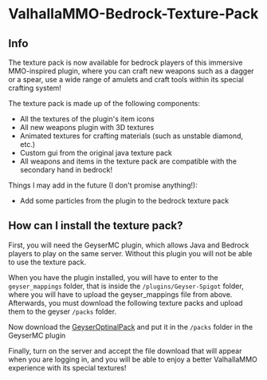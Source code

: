 # ValhallaMMO-Bedrock-Texture-Pack
## Info
The texture pack is now available for bedrock players of this immersive MMO-inspired plugin, where you can craft new weapons such as a dagger or a spear, use a wide range of amulets and craft tools within its special crafting system!

The texture pack is made up of the following components:

- All the textures of the plugin's item icons
- All new weapons plugin with 3D textures
- Animated textures for crafting materials (such as unstable diamond, etc.)
- Custom gui from the original java texture pack
- All weapons and items in the texture pack are compatible with the secondary hand in bedrock!

Things I may add in the future (I don't promise anything!):

- Add some particles from the plugin to the bedrock texture pack

## How can I install the texture pack?

First, you will need the GeyserMC plugin, which allows Java and Bedrock players to play on the same server. Without this plugin you will not be able to use the texture pack.

When you have the plugin installed, you will have to enter to the `geyser_mappings` folder, that is inside the `/plugins/Geyser-Spigot` folder, where you will have to upload
the geyser_mappings file from above. Afterwards, you must download the following texture packs and upload them to the geyser `/packs` folder.

Now download the [GeyserOptinalPack](https://ci.opencollab.dev/job/GeyserMC/job/GeyserOptionalPack/job/master/lastSuccessfulBuild/artifact/GeyserOptionalPack.mcpack) and put it in the `/packs` folder in the GeyserMC plugin

Finally, turn on the server and accept the file download that will appear when you are logging in, and you will be able to enjoy a better ValhallaMMO experience with its special textures!
